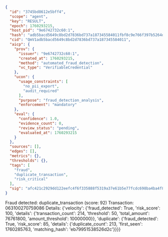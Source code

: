 ```json
{
  "id": "3745bd8612e5bff4",
  "scope": "agent",
  "key": "RESULT",
  "epoch": 1760293215,
  "host_pid": "9e6742732c60:1",
  "hash": "adb5bacd5649c8bd2d7836bd737a187345584011fbf8c9e766f397b5264dd777",
  "cid": "QmV1adb5bacd5649c8bd2d7836bd737a187345584011",
  "aicp": {
    "prov": {
      "issuer": "9e6742732c60:1",
      "created_at": 1760293215,
      "method": "automated_fraud_detection",
      "vc_type": "VerifiableCredential"
    },
    "ucon": {
      "usage_constraints": [
        "no_pii_export",
        "audit_required"
      ],
      "purpose": "fraud_detection_analysis",
      "enforcement": "mandatory"
    },
    "eval": {
      "confidence": 1.0,
      "evidence_count": 0,
      "review_status": "pending",
      "evaluated_at": 1760293215
    }
  },
  "sources": [],
  "edges": [],
  "metrics": {},
  "thresholds": {},
  "tags": [
    "fraud",
    "duplicate_transaction",
    "risk_critical"
  ],
  "sig": "afc421c2929dd122eefc4f6f335888f5319a37e61b5e77fcdc698ba4ba4f81d1"
}
```

Fraud detected: duplicate_transaction (score: 92)
Transaction: 063100270759086
Details: {'velocity': {'fraud_detected': True, 'risk_score': 100, 'details': {'transaction_count': 214, 'threshold': 50, 'total_amount': 76761800, 'amount_threshold': 10000000}}, 'duplicate': {'fraud_detected': True, 'risk_score': 85, 'details': {'duplicate_count': 213, 'first_seen': 1760285763, 'matching_hash': 'eb79951538526d2c'}}}}